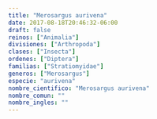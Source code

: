 ```yaml
---
title: "Merosargus aurivena"
date: 2017-08-18T20:46:32-06:00
draft: false
reinos: ["Animalia"]
divisiones: ["Arthropoda"]
clases: ["Insecta"]
ordenes: ["Diptera"]
familias: ["Stratiomyidae"]
generos: ["Merosargus"]
especie: "aurivena"
nombre_cientifico: "Merosargus aurivena"
nombre_comun: ""
nombre_ingles: ""
---
```

